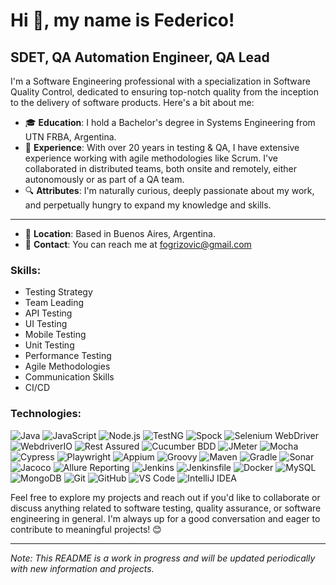 # Hi 👋, my name is Federico! 

## SDET, QA Automation Engineer, QA Lead

I'm a Software Engineering professional with a specialization in Software Quality Control, dedicated to ensuring top-notch quality from the inception to the delivery of software products. Here's a bit about me:

- 🎓 **Education**: I hold a Bachelor's degree in Systems Engineering from UTN FRBA, Argentina.
- 💼 **Experience**: With over 20 years in testing & QA, I have extensive experience working with agile methodologies like Scrum. I've collaborated in distributed teams, both onsite and remotely, either autonomously or as part of a QA team.
- 🔍 **Attributes**: I'm naturally curious, deeply passionate about my work, and perpetually hungry to expand my knowledge and skills.

---

- 📍 **Location**: Based in Buenos Aires, Argentina.
- 📧 **Contact**: You can reach me at fogrizovic@gmail.com

### Skills:
- Testing Strategy
- Team Leading
- API Testing
- UI Testing
- Mobile Testing
- Unit Testing
- Performance Testing
- Agile Methodologies
- Communication Skills
- CI/CD

### Technologies:
![Java](https://img.shields.io/badge/-Java-blue?logo=java&logoColor=white)
![JavaScript](https://img.shields.io/badge/-JavaScript-yellow?logo=javascript&logoColor=white)
![Node.js](https://img.shields.io/badge/-Node.js-green?logo=node.js&logoColor=white)
![TestNG](https://img.shields.io/badge/-TestNG-green)
![Spock](https://img.shields.io/badge/-Spock-purple)
![Selenium WebDriver](https://img.shields.io/badge/-Selenium%20WebDriver-blue?logo=selenium&logoColor=white)
![WebdriverIO](https://img.shields.io/badge/-WebdriverIO-brightgreen)
![Rest Assured](https://img.shields.io/badge/-Rest%20Assured-red)
![Cucumber BDD](https://img.shields.io/badge/-Cucumber%20BDD-brightgreen)
![JMeter](https://img.shields.io/badge/-JMeter-orange)
![Mocha](https://img.shields.io/badge/-Mocha-green)
![Cypress](https://img.shields.io/badge/-Cypress-black)
![Playwright](https://img.shields.io/badge/-Playwright-blue)
![Appium](https://img.shields.io/badge/-Appium-grey)
![Groovy](https://img.shields.io/badge/-Groovy-purple)
![Maven](https://img.shields.io/badge/-Maven-red?logo=apache-maven)
![Gradle](https://img.shields.io/badge/-Gradle-green?logo=gradle)
![Sonar](https://img.shields.io/badge/-Sonar-blue?logo=sonarqube&logoColor=white)
![Jacoco](https://img.shields.io/badge/-Jacoco-green)
![Allure Reporting](https://img.shields.io/badge/-Allure%20Reporting-blue)
![Jenkins](https://img.shields.io/badge/-Jenkins-red?logo=jenkins&logoColor=white)
![Jenkinsfile](https://img.shields.io/badge/-Jenkinsfile-black)
![Docker](https://img.shields.io/badge/-Docker-blue?logo=docker&logoColor=white)
![MySQL](https://img.shields.io/badge/-MySQL-blue?logo=mysql&logoColor=white)
![MongoDB](https://img.shields.io/badge/-MongoDB-green?logo=mongodb&logoColor=white)
![Git](https://img.shields.io/badge/-Git-orange?logo=git&logoColor=white)
![GitHub](https://img.shields.io/badge/-GitHub-black?logo=github)
![VS Code](https://img.shields.io/badge/-VS%20Code-blue?logo=visual-studio-code&logoColor=white)
![IntelliJ IDEA](https://img.shields.io/badge/-IntelliJ%20IDEA-blue?logo=intellij-idea&logoColor=white)

Feel free to explore my projects and reach out if you'd like to collaborate or discuss anything related to software testing, quality assurance, or software engineering in general. I'm always up for a good conversation and eager to contribute to meaningful projects! 😊

---

*Note: This README is a work in progress and will be updated periodically with new information and projects.*
